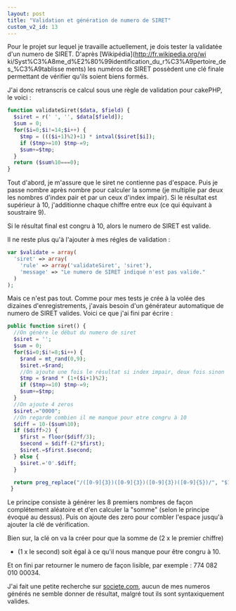 ```yaml
---
layout: post
title: "Validation et génération de numero de SIRET"
custom_v2_id: 13
---
```


Pour le projet sur lequel je travaille actuellement, je dois tester la
validatée d'un numero de SIRET. D'après [Wikipédia](http://fr.wikipedia.org/wi
ki/Syst%C3%A8me_d%E2%80%99identification_du_r%C3%A9pertoire_des_%C3%A9tablisse
ments) les numéros de SIRET possèdent une clé finale permettant de vérifier
qu'ils soient biens formés.

J'ai donc retranscris ce calcul sous une règle de validation pour cakePHP, le
voici :


```php
function validateSiret($data, $field) {
  $siret = r(' ', '', $data[$field]);
  $sum = 0;
  for($i=0;$i!=14;$i++) {
    $tmp = ((($i+1)%2)+1) * intval($siret[$i]);
    if ($tmp>=10) $tmp-=9;
    $sum+=$tmp;
  }
  return ($sum%10===0);
}
```

Tout d'abord, je m'assure que le siret ne contienne pas d'espace. Puis je
passe nombre après nombre pour calculer la somme (je multiplie par deux les
nombres d'index pair et par un ceux d'index impair). Si le résultat est
supérieur à 10, j'additionne chaque chiffre entre eux (ce qui équivant à
soustraire 9).

Si le résultat final est congru à 10, alors le numero de SIRET est valide.

Il ne reste plus qu'à l'ajouter à mes régles de validation :


```php
var $validate = array(
  'siret' => array(
    'rule' => array('validateSiret', 'siret'),
    'message' => "Le numero de SIRET indiqué n'est pas valide."
  )
);
```

Mais ce n'est pas tout. Comme pour mes tests je crée à la volée des dizaines
d'enregistrements, j'avais besoin d'un générateur automatique de numero de
SIRET valides. Voici ce que j'ai fini par écrire :


```php
public function siret() {
  //On génère le début du numero de siret
  $siret = '';
  $sum = 0;
  for($i=0;$i!=8;$i++) {
    $rand = mt_rand(0,9);
    $siret.=$rand;
    //On ajoute une fois le résultat si index impair, deux fois sinon
    $tmp = $rand * (1+($i+1)%2);
    if ($tmp>=10) $tmp-=9;
    $sum+=$tmp;
  }
  //On ajoute 4 zeros
  $siret.="0000";
  //On regarde combien il me manque pour etre congru à 10
  $diff = 10-($sum%10);
  if ($diff>2) {
    $first = floor($diff/3);
    $second = $diff-(2*$first);
    $siret.=$first.$second;
  } else {
    $siret.='0'.$diff;
  }

  return preg_replace("/([0-9]{3})([0-9]{3})([0-9]{3})([0-9]{5})/", "$1 $2 $3 $4", $siret);
 }
```


Le principe consiste à générer les 8 premiers nombres de façon complétement
aléatoire et d'en calculer la "somme" (selon le principe évoqué au dessus).
Puis on ajoute des zero pour combler l'espace jusqu'à ajouter la clé de
vérification.

Bien sur, la clé on va la créer pour que la somme de (2 x le premier chiffre)
+ (1 x le second) soit égal à ce qu'il nous manque pour être congru à 10.

Et on fini par retourner le numero de façon lisible, par exemple : 774 082 010
00034.

J'ai fait une petite recherche sur [societe.com](http://www.societe.com/),
aucun de mes numeros générés ne semble donner de résultat, malgré tout ils
sont syntaxiquement valides.

